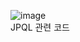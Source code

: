![image](https://github.com/user-attachments/assets/521a0da3-0a99-4537-8f18-6616f06212ec)
<br>
JPQL 관련 코드
